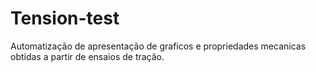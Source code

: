 # Tension-test
Automatização de apresentação de graficos e propriedades mecanicas obtidas a partir de ensaios de tração.

